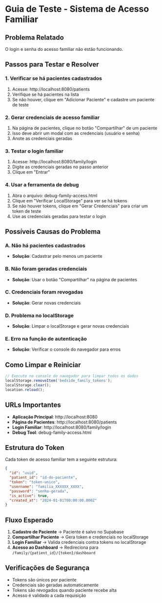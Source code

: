 # Guia de Teste - Sistema de Acesso Familiar

## Problema Relatado
O login e senha do acesso familiar não estão funcionando.

## Passos para Testar e Resolver

### 1. Verificar se há pacientes cadastrados
1. Acesse: http://localhost:8080/patients
2. Verifique se há pacientes na lista
3. Se não houver, clique em "Adicionar Paciente" e cadastre um paciente de teste

### 2. Gerar credenciais de acesso familiar
1. Na página de pacientes, clique no botão "Compartilhar" de um paciente
2. Isso deve abrir um modal com as credenciais (usuário e senha)
3. Anote as credenciais geradas

### 3. Testar o login familiar
1. Acesse: http://localhost:8080/family/login
2. Digite as credenciais geradas no passo anterior
3. Clique em "Entrar"

### 4. Usar a ferramenta de debug
1. Abra o arquivo: debug-family-access.html
2. Clique em "Verificar LocalStorage" para ver se há tokens
3. Se não houver tokens, clique em "Gerar Credenciais" para criar um token de teste
4. Use as credenciais geradas para testar o login

## Possíveis Causas do Problema

### A. Não há pacientes cadastrados
- **Solução**: Cadastrar pelo menos um paciente

### B. Não foram geradas credenciais
- **Solução**: Usar o botão "Compartilhar" na página de pacientes

### C. Credenciais foram revogadas
- **Solução**: Gerar novas credenciais

### D. Problema no localStorage
- **Solução**: Limpar o localStorage e gerar novas credenciais

### E. Erro na função de autenticação
- **Solução**: Verificar o console do navegador para erros

## Como Limpar e Reiniciar

```javascript
// Execute no console do navegador para limpar todos os dados
localStorage.removeItem('bedside_family_tokens');
localStorage.clear();
location.reload();
```

## URLs Importantes

- **Aplicação Principal**: http://localhost:8080
- **Página de Pacientes**: http://localhost:8080/patients
- **Login Familiar**: http://localhost:8080/family/login
- **Debug Tool**: debug-family-access.html

## Estrutura do Token

Cada token de acesso familiar tem a seguinte estrutura:

```json
{
  "id": "uuid",
  "patient_id": "id-do-paciente",
  "token": "token-unico",
  "username": "familia_XXXXXX_XXXX",
  "password": "senha-gerada",
  "is_active": true,
  "created_at": "2024-01-01T00:00:00.000Z"
}
```

## Fluxo Esperado

1. **Cadastro de Paciente** → Paciente é salvo no Supabase
2. **Compartilhar Paciente** → Gera token e credenciais no localStorage
3. **Login Familiar** → Valida credenciais contra tokens no localStorage
4. **Acesso ao Dashboard** → Redireciona para `/family/{patient_id}/{token}/dashboard`

## Verificações de Segurança

- Tokens são únicos por paciente
- Credenciais são geradas automaticamente
- Tokens são revogados quando paciente recebe alta
- Acesso é validado a cada requisição